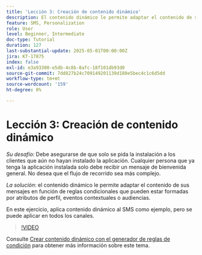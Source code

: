 ```yaml
---
title: 'Lección 3: Creación de contenido dinámico'
description: El contenido dinámico le permite adaptar el contenido de sus mensajes en función de reglas condicionales que pueden estar formadas por atributos de perfil, eventos contextuales o audiencias. En este ejercicio, aplica contenido dinámico al SMS.
feature: SMS, Personalization
role: User
level: Beginner, Intermediate
doc-type: Tutorial
duration: 127
last-substantial-update: 2025-05-01T00:00:00Z
jira: KT-17875
index: false
exl-id: e3a93300-e5db-4c8b-8afc-18f101db93d0
source-git-commit: 7dd827b24c709149201139d180e5bec4c1c6d5dd
workflow-type: tm+mt
source-wordcount: '159'
ht-degree: 0%

---
```


# Lección 3: Creación de contenido dinámico

*Su desafío:* Debe asegurarse de que solo se pida la instalación a los clientes que aún no hayan instalado la aplicación. Cualquier persona que ya tenga la aplicación instalada solo debe recibir un mensaje de bienvenida general. No desea que el flujo de recorrido sea más complejo. 

*La solución*: el contenido dinámico le permite adaptar el contenido de sus mensajes en función de reglas condicionales que pueden estar formadas por atributos de perfil, eventos contextuales o audiencias. 

En este ejercicio, aplica contenido dinámico al SMS como ejemplo, pero se puede aplicar en todos los canales.

>[!VIDEO](https://video.tv.adobe.com/v/3457913/?learn=on&enablevpops)

Consulte [Crear contenido dinámico con el generador de reglas de condición](/help/personalize-content/create-dynamic-content.md) para obtener más información sobre este tema.

